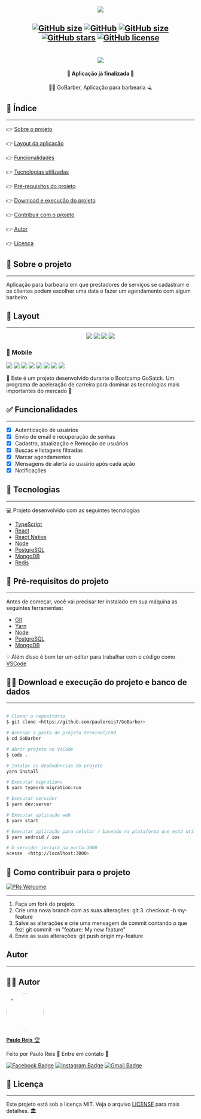 <h1 align="center">
    <img src=".github/logo.png" />
</h1>

<h2 align="center">

[![GitHub size](https://img.shields.io/github/repo-size/pauloreis7/GoBarber?color=purple)](https://github.com/pauloreis7/GoBarber/issues)
[![GitHub](https://img.shields.io/badge/ECMAs-JavaScript-%23F7DF1E)](https://github.com/pauloreis7/GoBarber)
[![GitHub size](https://img.shields.io/github/last-commit/pauloreis7/GoBarber?color=blue)](https://github.com/pauloreis7/GoBarber/commits)
[![GitHub stars](https://img.shields.io/github/stars/pauloreis7/GoBarber?color=%23f9d71c&style=flat)](https://github.com/pauloreis7/GoBarber/stargazers)
[![GitHub license](https://img.shields.io/github/license/pauloreis7/Foodfy)](https://github.com/pauloreis7/GoBarber/blob/master/LICENSE)
	
</h2>

<h1 align="center">
    <img src=".github/cover.png" />
</h1>

<h4 align="center">🏁 Aplicação já finalizada 🏁</h4>

<p align="center">🧔🏻 GoBarber, Aplicação para barbearia 🪒</p>

## 🔗 Índice
---
 <p>👉 <a href="#sobre">Sobre o projeto</a> </p>
 <p>👉 <a href="#layout">Layout da aplicação</a> </p>
 <p>👉 <a href="#func">Funcionalidades</a> </p>
 <p>👉 <a href="#tecs">Tecnologias utilizadas</a> </p>
 <p>👉 <a href="#requests">Pré-requisitos do projeto</a> </p>
 <p>👉 <a href="#work"> Download e execução do projeto</a> </p>
 <p>👉 <a href="#contribuir"> Contribuir com o projeto </a> </p>
 <p>👉 <a href="#autor"> Autor </a> </p>
 <p>👉 <a href="#license"> Licença </a> </p>

<a id="sobre"></a>
## 🔎 Sobre o projeto
---
<p >Aplicação para barbearia em que prestadores de serviços se cadastram e os clientes podem escolher uma data e fazer um agendamento com algum barbeiro. </p>

<a id="layout"></a>
## 🎨 Layout
---

<p align="center">
<img src=".github/login.png"/>
<img src=".github/signup.png"/>
<img src=".github/dashboard.png"/>
<img src=".github/perfil.png"/>

### 📱 Mobile
<img src=".github/splash.png"/>
<img src=".github/login_mobile.png"/>
<img src=".github/signup_mobile.png"/>
<img src=".github/appointment.png"/>
<img src=".github/list.png"/>
<img src=".github/perfil_mobile.png"/>
<img src=".github/done.png"/>
<img src=".github/done-1.png"/>
</p>

🚀 Este é um projeto desenvolvido durante o Bootcamp GoSatck. Um programa de aceleração de carreira para dominar as tecnologias mais importantes do mercado 🚀

<a id="func"></a>
## ✅ Funcionalidades
---
- [x] Autenticação de usuários
- [x] Envio de email e recuperação de senhas
- [x] Cadastro, atualização e Remoção de usuários
- [x] Buscas e listagens filtradas
- [x] Marcar agendamentos
- [x] Mensagens de alerta ao usuário após cada ação
- [x] Notificações

<a id="tecs"></a>
## 🧪 Tecnologias
---
💻 Projeto desenvolvido com as seguintes tecnologias

- [TypeScript](https://www.typescriptlang.org/)
- [React](https://reactjs.org/)
- [React Native](https://reactnative.dev/)
- [Node](https://nodejs.org/)
- [PostgreSQL](https://www.postgresql.org/)
- [MongoDB](https://www.mongodb.com/)
- [Redis](https://redis.io/)

<a id="requests"></a>
## 🚨 Pré-requisitos do projeto
---
 Antes de começar, você vai precisar ter instalado em sua máquina as seguintes ferramentas:

* [Git](https://git-scm.com)
* [Yarn](https://yarnpkg.com/)
* [Node](https://nodejs.org/)
* [PostgreSQL](https://www.postgresql.org/)
* [MongoDB](https://www.mongodb.com/)

💡 Além disso é bom ter um editor para trabalhar com o código como [VSCode](https://code.visualstudio.com/)

<a id="work"></a>
## 🏄‍♂️ Download e execução do projeto e banco de dados
---

````bash

# Clonar o repositório
$ git clone <https://github.com/pauloreis7/GoBarber>

# Acessar a pasta do projeto terminal/cmd
$ cd GoBarber

# Abrir projeto no VsCode
$ code .

# Intalar as depêndencias do projeto
yarn install

# Executar migrations
$ yarn typeorm migration:run

# Executar servidor
$ yarn dev:server

# Executar aplicação web
$ yarn start

# Executar aplicação para celular / baseado na plataforma que está utilizando (android/ios)
$ yarn android / ios

# O servidor inciará na porta:3000 
acesse  <http://localhost:3000>

````

<a id="contribuir"></a>
## 🎉 Como contribuir para o projeto

[![PRs Welcome](https://img.shields.io/badge/PRs-welcome-brightgreen.svg?style=flat-square)](https://github.com/pauloreis7/GoBarber/pulls)

---

1. Faça um fork do projeto.
2. Crie uma nova branch com as suas alterações: git 3. checkout -b my-feature
4. Salve as alterações e crie uma mensagem de commit contando o que fez: git commit -m "feature: My new feature"
4. Envie as suas alterações: git push origin my-feature


<a id="autor"></a>
## Autor
---

## 👨‍💻 Autor

<a href="https://github.com/pauloreis7">

<img style="border-radius: 50%;" src="https://avatars1.githubusercontent.com/u/63323224?s=400&v=4" width="100px;" alt=""/>

<b>Paulo Reis</b> 🏆 

</a>

<p>Feito por Paulo Reis 🤴 Entre em contato 👋</p>

[![Facebook Badge](https://img.shields.io/badge/facebook-%231877F2.svg?&style=for-the-badge&logo=facebook&logoColor=white)](https://www.facebook.com/paulofulano.reis)
[![Instagram Badge](https://img.shields.io/badge/instagram-%23E4405F.svg?&style=for-the-badge&logo=instagram&logoColor=white)](https://www.instagram.com/paulo_reis.dev/)
[![Gmail Badge](https://img.shields.io/badge/-paulosilvadosreis2057@gmail.com-c14438?style=flat-square&logo=Gmail&logoColor=white&link=mailto:paulosilvadosreis2057@gmail.com)](mailto:paulosilvadosreis2057@gmail.com)

<a id="license"></a>
## 📝 Licença
---
Este projeto está sob a licença MIT. Veja o arquivo [LICENSE](LICENSE) para mais detalhes. 🏛️
